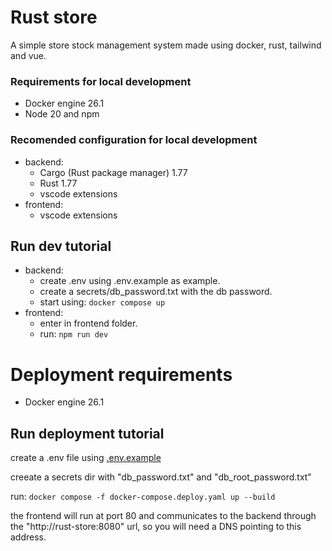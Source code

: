 # Rust store

A simple store stock management system made using docker, rust, tailwind and vue.

### Requirements for local development

-   Docker engine 26.1
-   Node 20 and npm

### Recomended configuration for local development

-   backend:
    -   Cargo (Rust package manager) 1.77
    -   Rust 1.77
    -   vscode extensions
-   frontend:
    -   vscode extensions

## Run dev tutorial

-   backend:
    -   create .env using .env.example as example.
    -   create a secrets/db_password.txt with the db password.
    -   start using:
        `docker compose up`
-   frontend:
    -   enter in frontend folder.
    -   run:
        `npm run dev`

# Deployment requirements

-   Docker engine 26.1

## Run deployment tutorial

create a .env file using [.env.example](./.env.example)

creeate a secrets dir with "db_password.txt" and "db_root_password.txt"

run:
`docker compose -f docker-compose.deploy.yaml up --build`

the frontend will run at port 80 and communicates to the backend through the "http://rust-store:8080" url, so you will need a DNS pointing to this address.
